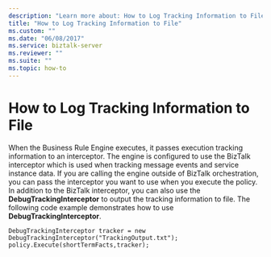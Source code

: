 ```yaml
---
description: "Learn more about: How to Log Tracking Information to File"
title: "How to Log Tracking Information to File"
ms.custom: ""
ms.date: "06/08/2017"
ms.service: biztalk-server
ms.reviewer: ""
ms.suite: ""
ms.topic: how-to
---
```

# How to Log Tracking Information to File
When the Business Rule Engine executes, it passes execution tracking information to an interceptor. The engine is configured to use the BizTalk interceptor which is used when tracking message events and service instance data. If you are calling the engine outside of BizTalk orchestration, you can pass the interceptor you want to use when you execute the policy. In addition to the BizTalk interceptor, you can also use the **DebugTrackingInterceptor** to output the tracking information to file. The following code example demonstrates how to use **DebugTrackingInterceptor**.  
  
```  
DebugTrackingInterceptor tracker = new DebugTrackingInterceptor("TrackingOutput.txt");  
policy.Execute(shortTermFacts,tracker);  
```
